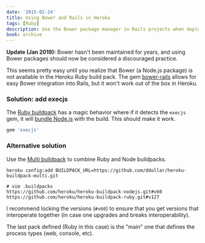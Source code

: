 ```yaml
---
date: '2015-02-24'
title: Using Bower and Rails in Heroku
tags: [Ruby]
description: Use the Bower package manager in Rails projects when deploying to Heroku.
book: archive
---
```


<Notice archived>

**Update (Jan 2019):** Bower hasn't been maintained for years, and using Bower packages should now be considered a discouraged practice.

</Notice>

This seems pretty easy until you realize that Bower (a Node.js package) is not available in the Heroku Ruby build pack.
The gem [bower-rails](http://rubygems.org/gems/bower-rails) allows for easy Bower integration into Rails, but it won't work out of the box in Heroku.

### Solution: add execjs

The [Ruby buildpack](https://github.com/heroku/heroku-buildpack-ruby) has a magic behavior where if it detects the `execjs` gem, it will [bundle Node.js](https://github.com/heroku/heroku-buildpack-ruby#assets) with the build. This should make it work.

```ruby
gem 'execjs'
```

### Alternative solution

Use the [Multi buildpack](https://github.com/ddollar/heroku-buildpack-multi) to combine Ruby and Node buildpacks.

```
heroku config:add BUILDPACK_URL=https://github.com/ddollar/heroku-buildpack-multi.git
```

```
# vim .buildpacks
https://github.com/heroku/heroku-buildpack-nodejs.git#v60
https://github.com/heroku/heroku-buildpack-ruby.git#v127
```

I recommend locking the versions (`#v60`) to ensure that you get versions that interoperate together (in case one upgrades and breaks interoperability).

The last pack defined (Ruby in this case) is the "main" one that defines the process types (web, console, etc).
